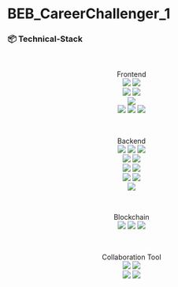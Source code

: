 # BEB_CareerChallenger_1

### 📦 Technical-Stack
<br />

<p align="center">
  Frontend
  <br />
  <img src="https://img.shields.io/badge/css-1572B6?style=for-the-badge&logo=css3&logoColor=white">
  <img src="https://img.shields.io/badge/javascript-F7DF1E?style=for-the-badge&logo=javascript&logoColor=black">
  <br />
  <img src="https://img.shields.io/badge/React-61DAFB?style=for-the-badge&logo=React&logoColor=black"> 
  <img src="https://img.shields.io/badge/React Router DOM-CA4245?style=for-the-badge&logo=reactrouter&logoColor=white">
  <br />
  <img src="https://img.shields.io/badge/axios-5A29E4?style=for-the-badge&logo=axios&logoColor=white">
  <br />
  <img src="https://img.shields.io/badge/ipfs http client-65C2CB?style=for-the-badge&logo=ipfs&logoColor=white">
  <img src="https://img.shields.io/badge/Web3.js-F16822?style=for-the-badge&logo=Web3.js&logoColor=white">
  <img src="https://img.shields.io/badge/env-ECD53F?style=for-the-badge&logo=.env&logoColor=black">
</p>
<br />

<p align="center">
  Backend
  <br />
  <img src="https://img.shields.io/badge/javascript-F7DF1E?style=for-the-badge&logo=javascript&logoColor=black"> 
  <img src="https://img.shields.io/badge/node.js-339933?style=for-the-badge&logo=Node.js&logoColor=white"> 
  <img src="https://img.shields.io/badge/Express-000000?style=for-the-badge&logo=Express&logoColor=white">
  <br />
  <img src="https://img.shields.io/badge/MySQL2-4479A1?style=for-the-badge&logo=MySQL&logoColor=white">
  <img src="https://img.shields.io/badge/Sequelize-52B0E7?style=for-the-badge&logo=Sequelize&logoColor=white">
  <br />
  <img src="https://img.shields.io/badge/Sequelize_cli-52B0E7?style=for-the-badge&logo=Sequelize&logoColor=white">
  <img src="https://img.shields.io/badge/Sequelize_auto-52B0E7?style=for-the-badge&logo=Sequelize&logoColor=white">
  <br />
  <img src="https://img.shields.io/badge/axios-5A29E4?style=for-the-badge&logo=axios&logoColor=white">
  <img src="https://img.shields.io/badge/env-ECD53F?style=for-the-badge&logo=.env&logoColor=black">
  <br />
  <img src="https://img.shields.io/badge/aws rds-527FFF?style=for-the-badge&logo=amazonrds&logoColor=black">
</p>
<br />

<p align="center">
  Blockchain
  <br />
  <img src="https://img.shields.io/badge/ipfs-65C2CB?style=for-the-badge&logo=ipfs&logoColor=white">
  <img src="https://img.shields.io/badge/solidity-363636?style=for-the-badge&logo=solidity&logoColor=black">
  <img src="https://img.shields.io/badge/ethereum-3C3C3D?style=for-the-badge&logo=ethereum&logoColor=black">
</p>
<br />

<p align="center">
  Collaboration Tool
  <br />
  <img src="https://img.shields.io/badge/Notion-000000?style=for-the-badge&logo=notion&logoColor=white">
  <img src="https://img.shields.io/badge/Figma-F24E1E?style=for-the-badge&logo=figma&logoColor=white">
  <br />
  <img src="https://img.shields.io/badge/Discord-5865F2?style=for-the-badge&logo=discord&logoColor=white">
  <img src="https://img.shields.io/badge/github-181717?style=for-the-badge&logo=github&logoColor=white">
</p>
<br />
